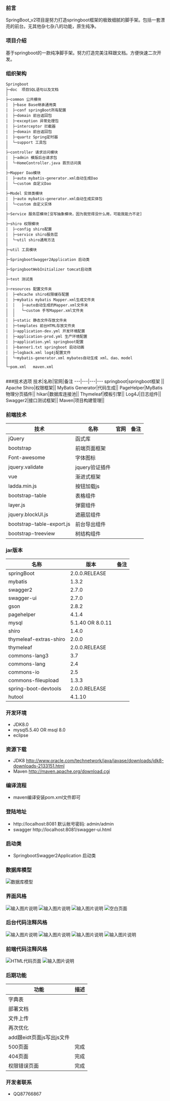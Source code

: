 ### 前言
  SpringBoot_v2项目是努力打造springboot框架的极致细腻的脚手架。包括一套漂亮的前台。无其他杂七杂八的功能，原生纯净。

### 项目介绍
  基于springboot的一款纯净脚手架。努力打造完美注释跟文档。方便快速二次开发。

### 组织架构

```
Springboot
├─doc  项目SQL语句以及文档
│
├─common 公共模块
│  ├─base Base继承通用类
│  ├─conf springBoot所有配置
│  ├─domain 前台返回包
│  ├─exception 异常处理包
│  ├─interceptor 拦截器
│  ├─domain 前台返回包
│  ├─quartz Spring定时器
│  └─support 工具包
│
├─controller 请求访问模块
│  ├─admin 模版后台请求包
│  └─HomeController.java 首页访问类
│
├─Mapper Dao模块
│  ├─auto mybatis-generator.xml自动生成Dao
│  └─custom 自定义Dao
│
├─Model 实体类模块
│  ├─auto mybatis-generator.xml自动生成实体包
│  └─custom 自定义实体
│
├─Service 服务层模块[没写抽象模块，因为我觉得没什么用，可能我能力不足]
│
├─shiro 权限模块
│  ├─config shiro配置
│  ├─service shiro服务层
│  └─util shiro通用方法
│
├─util 工具模块
│
├─SpringbootSwagger2Application 启动类
│ 
├─SpringbootWebInitializer tomcat启动类
│
├─test 测试类
│
├─resources 配置文件夹
│  ├─ehcache shiro权限缓存配置
│  ├─mybatis mybatis Mapper.xml生成文件夹
│  │   ├─auto自动生成的Mapper.xml文件夹
│  │   └─custom 手写Mapper.xml文件夹
│  │
│  ├─static 静态文件存放文件夹
│  ├─templates 前台HTML存放文件夹
│  ├─application-dev.yml 开发环境配置
│  ├─application-prod.yml 生产环境配置
│  ├─application.yml springboot配置
│  ├─banner1.txt springboot 启动动画
│  ├─logback.xml log4j配置文件
│  └─mybatis-generator.xml mybates自动生成 xml、dao、model
│  
└─pom.xml   maven.xml


```

###技术选项
技术|名称|官网|备注
---|---|---|---
springboot|springboot框架 || 
Apache Shiro|权限框架||
MyBatis Generator|代码生成||
PageHelper|MyBatis物理分页插件||
hikari|数据库连接池||
Thymeleaf|模板引擎||
Log4J|日志组件||
Swagger2|接口测试框架||
Maven|项目构建管理||

### 前端技术
技术|名称|官网|备注
---|---|---|---
jQuery|函式库 || 
bootstrap|前端页面框架||
Font-awesome|字体图标||
jquery.validate|jquery验证插件||
vue|渐进式框架||
ladda.min.js|按钮加载js||
bootstrap-table|表格组件||
layer.js|弹窗组件||
jquery.blockUI.js|遮蔽层组件||
bootstrap-table-export.js|前台导出组件||
bootstrap-treeview|树结构组件||

### jar版本

| 名称       | 版本          | 备注 |
|------------|---------------|------|
| springBoot | 2.0.0.RELEASE |      |
| mybatis    | 1.3.2         |      |
| swagger2   | 2.7.0         |      |
| swagger-ui | 2.7.0         |      |
| gson       | 2.8.2         |      |
| pagehelper | 4.1.4         |      |
| mysql|5.1.40 OR   8.0.11      |      |
| shiro|1.4.0         |      |
| thymeleaf-extras-shiro|2.0.0         |      |
| thymeleaf|2.0.0.RELEASE         |      |
| commons-lang3|  3.7       |      |
| commons-lang|2.4         |      |
| commons-io|2.5         |      |
| commons-fileupload|1.3.3         |      |
| spring-boot-devtools|2.0.0.RELEASE         |      |
| hutool| 4.1.10        |      |


### 开发环境
- JDK8.0
- mysql5.5.40 OR msql 8.0
- eclipse

### 资源下载
- JDK8 http://www.oracle.com/technetwork/java/javase/downloads/jdk8-downloads-2133151.html
- Maven http://maven.apache.org/download.cgi

### 编译流程
- maven编译安装pom.xml文件即可

### 登陆地址
- http://localhost:8081   默认帐号密码: admin/admin
- swagger  http://localhost:8081/swagger-ui.html

### 启动类
- SpringbootSwagger2Application 启动类


### 数据库模型
![数据库模型](https://images.gitee.com/uploads/images/2018/0909/202241_60aac716_123301.png "O4JB4SR0LS5%5UX$ZGE2}57.png")

### 界面风格
![输入图片说明](https://images.gitee.com/uploads/images/2018/0909/202603_b48d6be4_123301.jpeg "QQ截图20180909202536.jpg")
![输入图片说明](https://images.gitee.com/uploads/images/2018/0909/202956_a0ce0317_123301.jpeg "QQ截图20180909202627.jpg")
![输入图片说明](https://images.gitee.com/uploads/images/2018/0909/203002_b64f157c_123301.jpeg "QQ截图20180909202655.jpg")
![空白页面](https://images.gitee.com/uploads/images/2018/0822/003000_175616d0_123301.png "{{H[HML}(`V33A47(U)ZTF5.png")

### 后台代码注释风格
![输入图片说明](https://images.gitee.com/uploads/images/2018/0909/203106_52eca8e3_123301.jpeg "QQ截图20180909202815.jpg")
![输入图片说明](https://images.gitee.com/uploads/images/2018/0909/203112_278db2f4_123301.jpeg "QQ截图20180909202830.jpg")
![输入图片说明](https://images.gitee.com/uploads/images/2018/0909/203118_39d8b7cd_123301.jpeg "QQ截图20180909202838.jpg")
![输入图片说明](https://images.gitee.com/uploads/images/2018/0909/203125_a362822a_123301.jpeg "QQ截图20180909202852.jpg")


### 前端代码注释风格
![HTML代码页面](https://images.gitee.com/uploads/images/2018/0822/004608_c55d62a4_123301.jpeg "未命名拼图 (1).jpg")
![输入图片说明](https://images.gitee.com/uploads/images/2018/0909/203322_6dc467c2_123301.jpeg "QQ截图20180909203303.jpg")






### 后期功能

功能|描述
---|---
 字典表|
 部署文档|
 文件上传|
 再次优化|
 add跟eidt页面js写出js文件|
 500页面|完成
 404页面|完成
 权限错误页面|完成

### 开发者联系
- QQ87766867